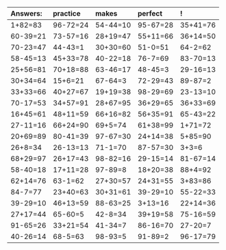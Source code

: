 | Answers: | practice | makes | perfect | ! |
| :--- | :--- | :--- | :--- | :--- |
| 1+82=83 | 96-72=24 | 54-44=10 | 95-67=28 | 35+41=76 | 
| 60-39=21 | 73-57=16 | 28+19=47 | 55+11=66 | 36+14=50 | 
| 70-23=47 | 44-43=1 | 30+30=60 | 51-0=51 | 64-2=62 | 
| 58-45=13 | 45+33=78 | 40-22=18 | 76-7=69 | 83-70=13 | 
| 25+56=81 | 70+18=88 | 63-46=17 | 48-45=3 | 29-16=13 | 
| 30+34=64 | 15+6=21 | 67-64=3 | 72-29=43 | 89-87=2 | 
| 33+33=66 | 40+27=67 | 19+19=38 | 98-29=69 | 23-13=10 | 
| 70-17=53 | 34+57=91 | 28+67=95 | 36+29=65 | 36+33=69 | 
| 16+45=61 | 48+11=59 | 66+16=82 | 56+35=91 | 65-43=22 | 
| 27-11=16 | 66+24=90 | 69+5=74 | 61+38=99 | 1+71=72 | 
| 20+69=89 | 80-41=39 | 97-67=30 | 24+14=38 | 5+85=90 | 
| 26+8=34 | 26-13=13 | 71-1=70 | 87-57=30 | 3+3=6 | 
| 68+29=97 | 26+17=43 | 98-82=16 | 29-15=14 | 81-67=14 | 
| 58-40=18 | 17+11=28 | 97-89=8 | 18+20=38 | 88+4=92 | 
| 62+14=76 | 63-1=62 | 27+30=57 | 24+31=55 | 3+83=86 | 
| 84-7=77 | 23+40=63 | 30+31=61 | 39-29=10 | 55-22=33 | 
| 39-29=10 | 46+13=59 | 88-63=25 | 3+13=16 | 22+14=36 | 
| 27+17=44 | 65-60=5 | 42-8=34 | 39+19=58 | 75-16=59 | 
| 91-65=26 | 33+21=54 | 41-34=7 | 86-16=70 | 27-20=7 | 
| 40-26=14 | 68-5=63 | 98-93=5 | 91-89=2 | 96-17=79 | 

